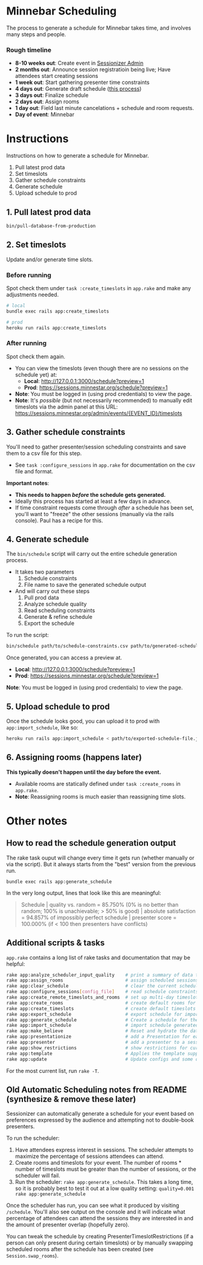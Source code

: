 # Minnebar Scheduling
The process to generate a schedule for Minnebar takes time, and involves many steps and people.

### Rough timeline
* **8-10 weeks out**: Create event in [Sessionizer Admin](https://sessions.minnestar.org/admin/events/)
* **2 months out**: Announce session registratioin being live; Have attendees start creating sessions
* **1 week out**: Start gathering presenter time constraints
* **4 days out**: Generate draft schedule ([this process](#instructions))
* **3 days out**: Finalize schedule
* **2 days out**: Assign rooms
* **1 day out**: Field last minute cancelations + schedule and room requests.
* **Day of event**: Minnebar

# Instructions
Instructions on how to generate a schedule for Minnebar.

1. Pull latest prod data
2. Set timeslots
3. Gather schedule constraints
4. Generate schedule
5. Upload schedule to prod

## 1. Pull latest prod data
```bash
bin/pull-database-from-production
```

## 2. Set timeslots
Update and/or generate time slots.

### Before running
Spot check them under `task :create_timeslots` in `app.rake` and make any adjustments needed.

```bash
# local
bundle exec rails app:create_timeslots

# prod
heroku run rails app:create_timeslots
```

### After running

Spot check them again.
* You can view the timeslots (even though there are no sessions on the schedule yet) at:
  * **Local**: http://127.0.0.1:3000/schedule?preview=1
  * **Prod**: https://sessions.minnestar.org/schedule?preview=1
* **Note**: You must be logged in (using prod credentials) to view the page.
* **Note**: It's _possible_ (but not necessarily recommended) to manually edit timeslots via the admin panel at this URL:
https://sessions.minnestar.org/admin/events/{EVENT_ID}/timeslots

## 3. Gather schedule constraints
You'll need to gather presenter/session scheduling constraints and save them to a csv file for this step.
* See `task :configure_sessions` in `app.rake` for documentation on the csv file and format.

**Important notes**:
* **This needs to happen _before_ the schedule gets generated.**
* Ideally this process has started at least a few days in advance.
* If time constraint requests come through _after_ a schedule has been set, you'll want to "freeze" the other sessions (manually via the rails console). Paul has a recipe for this.

## 4. Generate schedule
The `bin/schedule` script will carry out the entire schedule generation process.

* It takes two parameters
  1. Schedule constraints
  2. File name to save the generated schedule output
* And will carry out these steps
  1. Pull prod data
  2. Analyze schedule quality
  3. Read scheduling constraints
  4. Generate & refine schedule
  5. Export the schedule

To run the script:

```bash
bin/schedule path/to/schedule-constraints.csv path/to/generated-schedule-output.json
```

Once generated, you can access a preview at.
* **Local**: http://127.0.0.1:3000/schedule?preview=1
* **Prod**: https://sessions.minnestar.org/schedule?preview=1

**Note**: You must be logged in (using prod credentials) to view the page.

## 5. Upload schedule to prod
Once the schedule looks good, you can upload it to prod with `app:import_schedule`, like so:

```bash
heroku run rails app:import_schedule < path/to/exported-schedule-file.json
```

## 6. Assigning rooms (happens later)
**This typically doesn't happen until the day before the event.**

* Available rooms are statically defined under `task :create_rooms` in `app.rake`.
* **Note**: Reassigning rooms is much easier than reassigning time slots.

# Other notes

## How to read the schedule generation output
The rake task ouput will change every time it gets run (whether manually or via the script). But it always starts from the "best" version from the previous run.
```
bundle exec rails app:generate_schedule
```

In the very long output, lines that look like this are meaningful:

>  Schedule
  | quality vs. random = 85.750% (0% is no better than random; 100% is unachievable; > 50% is good)
  | absolute satisfaction = 94.857% of impossibly perfect schedule
  | presenter score = 100.000% (if < 100 then presenters have conflicts)

## Additional scripts & tasks
`app.rake` contains a long list of rake tasks and documentation that may be helpful:

```bash
rake app:analyze_scheduler_input_quality    # print a summary of data that will affect the quality of...
rake app:assign_rooms                       # assign scheduled sessions to rooms
rake app:clear_schedule                     # clear the current schedule (DANGER: Irreversible
rake app:configure_sessions[config_file]    # read schedule constraints and session deletions from a ...
rake app:create_remote_timeslots_and_rooms  # set up multi-day timeslots for a remote event
rake app:create_rooms                       # create default rooms for most recent event
rake app:create_timeslots                   # create default timeslots for the most recent event
rake app:export_schedule                    # export schedule for import to another node (for running...
rake app:generate_schedule                  # Create a schedule for the current event
rake app:import_schedule                    # import schedule generated by app:export_schedule
rake app:make_believe                       # Reset and hydrate the database with dummy data
rake app:presentationize                    # add a Presentation for each Session with the session ow...
rake app:presenter                          # add a presenter to a session
rake app:show_restrictions                  # show restrictions for current event
rake app:template                           # Applies the template supplied by LOCATION=(/path/to/tem...
rake app:update                             # Update configs and some other initially generated files...
```

For the most current list, run `rake -T`.

## Old Automatic Scheduling notes from README (synthesize & remove these later)

Sessionizer can automatically generate a schedule for your event based on preferences expressed by the audience and attempting not to double-book presenters.

To run the scheduler:

1. Have attendees express interest in sessions. The scheduler attempts to maximize the percentage of sessions attendees can attend.
2. Create rooms and timeslots for your event. The number of rooms * number of timeslots must be greater than the number of sessions, or the scheduler will fail.
3. Run the scheduler: `rake app:generate_schedule`. This takes a long time, so it is probably best to test it out at a low quality setting: `quality=0.001 rake app:generate_schedule`

Once the scheduler has run, you can see what it produced by visiting `/schedule`. You'll also see output on the console and it will indicate what percentage of attendees can attend the sessions they are interested in and the amount of presenter overlap (hopefully zero).

You can tweak the schedule by creating PresenterTimeslotRestrictions (if a person can only present during certain timeslots) or by manually swapping scheduled rooms after the schedule has been created (see `Session.swap_rooms`).